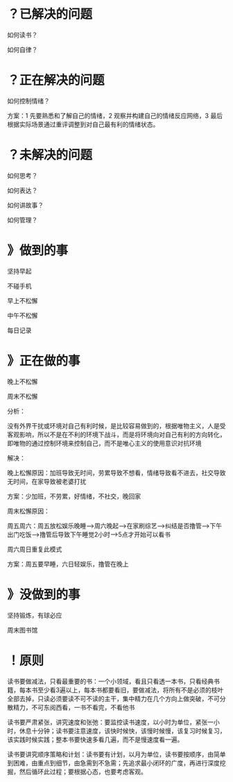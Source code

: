 # ？已解决的问题

如何读书？

如何自律？

# ？正在解决的问题

如何控制情绪？

方案：1 先要熟悉和了解自己的情绪，2 观察并构建自己的情绪反应网络，3 最后根据实际场景通过重评调整到对自己最有利的情绪状态。

# ？未解决的问题

如何思考？

如何表达？

如何讲故事？

如何管理？

# 》做到的事

坚持早起

不碰手机

早上不松懈

中午不松懈

每日记录

# 》正在做的事

晚上不松懈

周末不松懈

分析：

没有外界干扰或环境对自己有利时候，是比较容易做到的，根据唯物主义，人是受客观影响，所以不是在不利的环境下战斗，而是将环境向对自己有利的方向转化，即唯物的通过控制环境来控制自己，而不是唯心主义的使用意识对抗环境

解决：

晚上松懈原因：加班导致无时间，劳累导致不想看，情绪导致看不进去，社交导致无时间，在家导致被老婆打扰

方案：少加班，不劳累，好情绪，不社交，晚回家

周末松懈原因：

周五周六：周五放松娱乐晚睡——>周六晚起——>在家刷综艺——>纠结是否撸管——>下午出门吃饭——>撸管后导致下午睡觉2小时——>5点才开始可以看书

周六周日重复此模式

方案：周五要早睡，六日轻娱乐，撸管在晚上

# 》没做到的事

坚持锻炼，有球必应

周末图书馆

# ！原则

读书要做减法，只看最重要的书：一个小领域，看且只看透一本书，只看经典书籍，每本书至少看3遍以上，每本书都要看旧，要做减法，将所有不是必须的枝叶全部去掉，只读必须要读不可不读的主干，集中精力在几个方向上做突破，不可分散精力，不可东阅西看，一书不看完，不看他书

读书要严肃紧张，讲究速度和张弛：要监控读书速度，以小时为单位，紧张一小时，休息十分钟；读书要注意速度，该快时候快，该慢时候慢，该复习时候复习，该实践时候实践；整本书要快速多看几遍，而不是慢速度看一遍。

读书要讲究顺序策略和计划：读书要有计划，以月为单位，读书要按顺序，由简单到困难，由重点到细节，由急需到不急需；先追求最小闭环的广度，再进行深度挖掘，然后循环此过程；要根据心态，也要考虑客观。